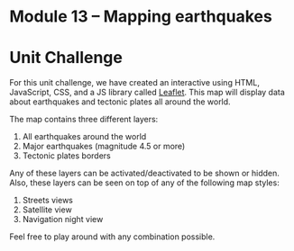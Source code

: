 # Module 13 – Mapping earthquakes
# Unit Challenge
For this unit challenge, we have created an interactive using HTML, JavaScript, CSS, and a JS library called [Leaflet](https://leafletjs.com/). This map will display data about earthquakes and tectonic plates all around the world.

The map contains three different layers:
1. All earthquakes around the world
2. Major earthquakes (magnitude 4.5 or more)
3. Tectonic plates borders

Any of these layers can be activated/deactivated to be shown or hidden. Also, these layers can be seen on top of any of the following map styles:

1. Streets views
2. Satellite view
3. Navigation night view

Feel free to play around with any combination possible. 